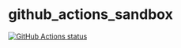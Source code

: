 # github_actions_sandbox

<p align="left">
  <a href="https://github.com/sgysh/github_actions_sandbox"><img alt="GitHub Actions status" src="https://github.com/sgysh/github_actions_sandbox/workflows/Rust/badge.svg"></a>
</p>
